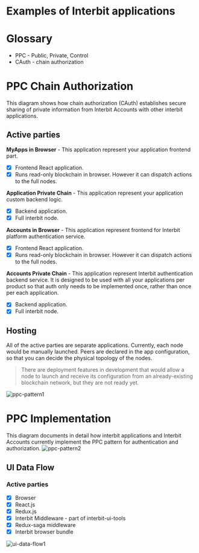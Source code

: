 # Examples of Interbit applications

# Glossary
- PPC - Public, Private, Control
- CAuth - chain authorization

# PPC Chain Authorization
This diagram shows how chain authorization (CAuth) establishes secure sharing of private information from Interbit Accounts with other interbit applications.

## Active parties
**MyApps in Browser** -  This application represent your application frontend part. 
- [x] Frontend React application.
- [x] Runs read-only blockchain in browser. However it can dispatch actions to the full nodes. 

**Application Private Chain** - This application represent your application custom backend logic. 
- [x] Backend application. 
- [x] Full interbit node.

**Accounts in Browser** - This application represent frontend for Interbit platform authentication service. 
- [x] Frontend React application.
- [x] Runs read-only blockchain in browser. However it can dispatch actions to the full nodes.

**Accounts Private Chain** - This application represent Interbit authentication backend service. It is designed to be used with all your applications per product so that auth only needs to be implemented once, rather than once per each application. 
- [x] Backend application. 
- [x] Full interbit node.

## Hosting
All of the active parties are separate applications. Currently, each node would be manually launched. Peers are declared in the app configuration, so that you can decide the physical topology of the nodes.

> There are deployment features in development that would allow a node to launch and receive its configuration from an already-existing blockchain network, but they are not ready yet.

![ppc-pattern1](https://user-images.githubusercontent.com/16136204/49014826-6e215e80-f192-11e8-868c-3fc80fdd34c8.jpg)

# PPC Implementation
This diagram documents in detail how interbit applications and Interbit Accounts currently implement the PPC pattern for authentication and authorization.
![ppc-pattern2](https://user-images.githubusercontent.com/16136204/49014827-6eb9f500-f192-11e8-9b64-0c90fb1f2416.jpg)



## UI Data Flow
### Active parties
- [x] Browser
- [x] React.js
- [x] Redux.js
- [x] Interbit Middleware - part of interbit-ui-tools
- [x] Redux-saga middleware
- [x] Interbit browser bundle

![ui-data-flow1](https://user-images.githubusercontent.com/16136204/49015446-28fe2c00-f194-11e8-9fa4-3a02fa5c5adc.jpg)
